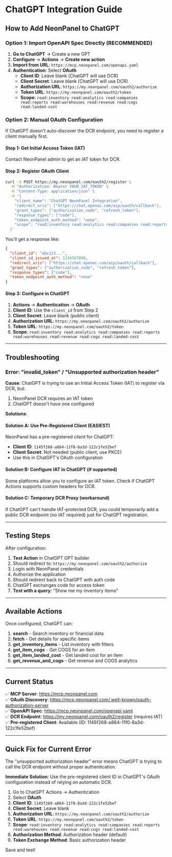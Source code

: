 # ChatGPT Integration Guide

## How to Add NeonPanel to ChatGPT

### Option 1: Import OpenAPI Spec Directly (RECOMMENDED)

1. **Go to ChatGPT** → Create a new GPT
2. **Configure** → **Actions** → **Create new action**
3. **Import from URL**: `https://mcp.neonpanel.com/openapi.yaml`
4. **Authentication**: Select **OAuth**
   - **Client ID**: Leave blank (ChatGPT will use DCR)
   - **Client Secret**: Leave blank (ChatGPT will use DCR)
   - **Authorization URL**: `https://my.neonpanel.com/oauth2/authorize`
   - **Token URL**: `https://my.neonpanel.com/oauth2/token`
   - **Scope**: `read:inventory read:analytics read:companies read:reports read:warehouses read:revenue read:cogs read:landed-cost`

### Option 2: Manual OAuth Configuration

If ChatGPT doesn't auto-discover the DCR endpoint, you need to register a client manually first.

#### Step 1: Get Initial Access Token (IAT)

Contact NeonPanel admin to get an IAT token for DCR.

#### Step 2: Register OAuth Client

```bash
curl -X POST https://my.neonpanel.com/oauth2/register \
  -H "Authorization: Bearer YOUR_IAT_TOKEN" \
  -H "Content-Type: application/json" \
  -d '{
    "client_name": "ChatGPT NeonPanel Integration",
    "redirect_uris": ["https://chat.openai.com/aip/oauth/callback"],
    "grant_types": ["authorization_code", "refresh_token"],
    "response_types": ["code"],
    "token_endpoint_auth_method": "none",
    "scope": "read:inventory read:analytics read:companies read:reports read:warehouses read:revenue read:cogs read:landed-cost"
  }'
```

You'll get a response like:
```json
{
  "client_id": "abc123...",
  "client_id_issued_at": 1234567890,
  "redirect_uris": ["https://chat.openai.com/aip/oauth/callback"],
  "grant_types": ["authorization_code", "refresh_token"],
  "response_types": ["code"],
  "token_endpoint_auth_method": "none"
}
```

#### Step 3: Configure in ChatGPT

1. **Actions** → **Authentication** → **OAuth**
2. **Client ID**: Use the `client_id` from Step 2
3. **Client Secret**: Leave blank (public client)
4. **Authorization URL**: `https://my.neonpanel.com/oauth2/authorize`
5. **Token URL**: `https://my.neonpanel.com/oauth2/token`
6. **Scope**: `read:inventory read:analytics read:companies read:reports read:warehouses read:revenue read:cogs read:landed-cost`

---

## Troubleshooting

### Error: "invalid_token" / "Unsupported authorization header"

**Cause**: ChatGPT is trying to use an Initial Access Token (IAT) to register via DCR, but:
1. NeonPanel DCR requires an IAT token
2. ChatGPT doesn't have one configured

**Solutions**:

#### Solution A: Use Pre-Registered Client (EASIEST)

NeonPanel has a pre-registered client for ChatGPT:
- **Client ID**: `1145f268-a864-11f0-8a3d-122c1fe52bef`
- **Client Secret**: Not needed (public client, use PKCE)
- Use this in ChatGPT's OAuth configuration

#### Solution B: Configure IAT in ChatGPT (if supported)

Some platforms allow you to configure an IAT token. Check if ChatGPT Actions supports custom headers for DCR.

#### Solution C: Temporary DCR Proxy (workaround)

If ChatGPT can't handle IAT-protected DCR, you could temporarily add a public DCR endpoint (no IAT required) just for ChatGPT registration.

---

## Testing Steps

After configuration:

1. **Test Action** in ChatGPT GPT builder
2. Should redirect to: `https://my.neonpanel.com/oauth2/authorize`
3. Login with NeonPanel credentials
4. Authorize the application
5. Should redirect back to ChatGPT with auth code
6. ChatGPT exchanges code for access token
7. **Test with a query**: "Show me my inventory items"

---

## Available Actions

Once configured, ChatGPT can:

1. **search** - Search inventory or financial data
2. **fetch** - Get details for specific items
3. **get_inventory_items** - List inventory with filters
4. **get_item_cogs** - Get COGS for an item
5. **get_item_landed_cost** - Get landed cost for an item
6. **get_revenue_and_cogs** - Get revenue and COGS analytics

---

## Current Status

✅ **MCP Server**: https://mcp.neonpanel.com  
✅ **OAuth Discovery**: https://mcp.neonpanel.com/.well-known/oauth-authorization-server  
✅ **OpenAPI Spec**: https://mcp.neonpanel.com/openapi.yaml  
✅ **DCR Endpoint**: https://my.neonpanel.com/oauth2/register (requires IAT)  
✅ **Pre-registered Client**: Available (ID: 1145f268-a864-11f0-8a3d-122c1fe52bef)

---

## Quick Fix for Current Error

The "unsupported authorization header" error means ChatGPT is trying to call the DCR endpoint without proper authentication.

**Immediate Solution**: Use the pre-registered client ID in ChatGPT's OAuth configuration instead of relying on automatic DCR.

1. Go to ChatGPT Actions → Authentication
2. Select **OAuth**
3. **Client ID**: `1145f268-a864-11f0-8a3d-122c1fe52bef`
4. **Client Secret**: Leave blank
5. **Authorization URL**: `https://my.neonpanel.com/oauth2/authorize`
6. **Token URL**: `https://my.neonpanel.com/oauth2/token`
7. **Scope**: `read:inventory read:analytics read:companies read:reports read:warehouses read:revenue read:cogs read:landed-cost`
8. **Authorization Method**: Authorization header (default)
9. **Token Exchange Method**: Basic authorization header

Save and test!
